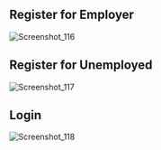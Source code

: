 ## Register for Employer  
![Screenshot_116](https://user-images.githubusercontent.com/74976052/121967533-39d61380-cd79-11eb-90f6-d7eb24530849.png)  

## Register for Unemployed  
![Screenshot_117](https://user-images.githubusercontent.com/74976052/121967530-393d7d00-cd79-11eb-8d54-b11e6d607090.png)  

## Login  
![Screenshot_118](https://user-images.githubusercontent.com/74976052/121967528-380c5000-cd79-11eb-8b72-b0bc5cd9d531.png)  
